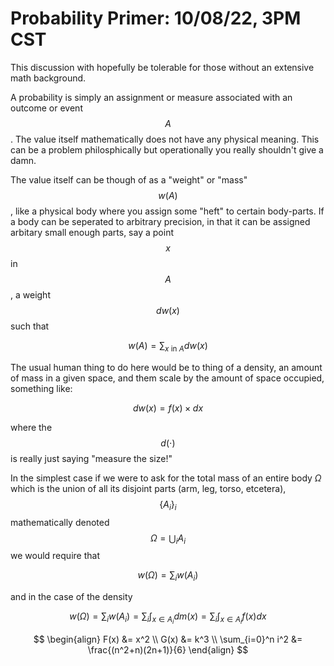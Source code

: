 # Probability Primer: 10/08/22, 3PM CST

This discussion with hopefully be tolerable for those without an extensive math background.

A probability is simply an assignment or measure associated with an outcome or event $$A$$ . The value itself mathematically does not have any physical meaning. This can be a problem philosphically but operationally you really shouldn't give a damn.

The value itself can be though of as a "weight" or "mass" $$w(A)$$ , like a physical body where you assign some "heft" to certain body-parts. If a body can be seperated to arbitrary precision, in that it can be assigned arbitary small enough parts, say a point $$x$$ in $$A$$ , a weight $$dw(x)$$ such that

$$
w(A) = \sum_{x \text{ in } A} dw(x)
$$

The usual human thing to do here would be to thing of a density, an amount of mass in a given space, and them scale by the amount of space occupied, something like:

$$
dw(x) = f(x) \times dx
$$

where the $$d(\cdot)$$ is really just saying "measure the size!"

In the simplest case if we were to ask for the total mass of an entire body $\Omega$ which is the union of all its disjoint parts (arm, leg, torso, etcetera), $$\{A_i\}_i$$ mathematically denoted $$\Omega = \bigcup_i A_i$$ we would require that 

$$
w(\Omega) = \sum_i w(A_i)
$$

and in the case of the density

$$
w(\Omega) = \sum_i w(A_i) = \sum_i \int_{x \in A_i} dm(x)  = \sum_i \int_{x \in A_i} f(x) dx
$$

$$
\begin{align}
  F(x) &= x^2 \\
  G(x) &= k^3 \\
  \sum_{i=0}^n i^2 &= \frac{(n^2+n)(2n+1)}{6}
\end{align}
$$

